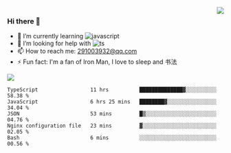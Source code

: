 <img align='right' src='https://github-readme-stats.vercel.app/api?username=niaogege&show_icons=true&theme=radical'/>

### Hi there 👋

- 🌱 I’m currently learning ![javascript](https://img.shields.io/badge/javacript-learn-orange)
- 🤔 I’m looking for help with ![ts](https://img.shields.io/badge/ts-learn-yellow)
- 📫 How to reach me: 291003932@qq.com
- ⚡ Fun fact:  I'm a fan of Iron Man, I love to sleep and 书法

![](https://github-readme-stats.vercel.app/api/top-langs/?username=niaogege&layout=compact)

<!--START_SECTION:waka-->
```text
TypeScript                 11 hrs          ██████████████▓░░░░░░░░░░   58.38 % 
JavaScript                 6 hrs 25 mins   ████████▓░░░░░░░░░░░░░░░░   34.04 % 
JSON                       53 mins         █▒░░░░░░░░░░░░░░░░░░░░░░░   04.76 % 
Nginx configuration file   23 mins         ▓░░░░░░░░░░░░░░░░░░░░░░░░   02.05 % 
Bash                       6 mins          ░░░░░░░░░░░░░░░░░░░░░░░░░   00.56 % 
```
<!--END_SECTION:waka-->
